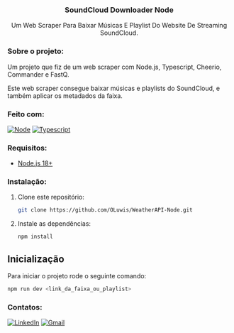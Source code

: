 <div align="center">
  <h3 align="center">SoundCloud Downloader Node</h3>

  <p align="center">
    Um Web Scraper Para Baixar Músicas E Playlist Do Website De Streaming SoundCloud.
  </p>
</div>

### Sobre o projeto:

Um projeto que fiz de um web scraper com Node.js, Typescript, Cheerio, Commander e FastQ.

Este web scraper consegue baixar músicas e playlists do SoundCloud, e também aplicar os metadados da faixa.

### Feito com:

[![Node][Node.js]][Node-url]
[![Typescript][Typescript]][Typescript-url]

### Requisitos:

* [Node.js 18+][Node-url]

### Instalação:

1. Clone este repositório:
   ```sh
   git clone https://github.com/OLuwis/WeatherAPI-Node.git
   ```

2. Instale as dependências:
   ```sh
   npm install
   ```

## Inicialização

Para iniciar o projeto rode o seguinte comando:

   ```sh
   npm run dev <link_da_faixa_ou_playlist>
   ```

### Contatos:

[![LinkedIn][LinkedIn]][Linkedin-url]
[![Gmail][Gmail]][Gmail-url]

<!-- LINKS -->
[LinkedIn]: https://img.shields.io/badge/LinkedIn-0A66C2?logo=linkedin&logoColor=fff&style=for-the-badge
[Linkedin-url]: https://linkedin.com/in/luismiguelreis

[Gmail]: https://img.shields.io/badge/Gmail-EA4335?logo=gmail&logoColor=fff&style=for-the-badge
[Gmail-url]: mailto:oluismrs@gmail.com

[Node.js]: https://img.shields.io/badge/Node.js-393?logo=nodedotjs&logoColor=fff&style=for-the-badge
[Node-url]: https://nodejs.org/

[Typescript]: https://img.shields.io/badge/TypeScript-3178C6?logo=typescript&logoColor=fff&style=for-the-badge
[Typescript-url]: https://typescriptlang.org/